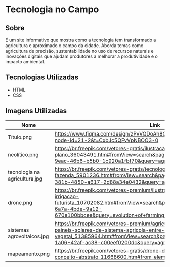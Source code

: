 # Tecnologia no Campo
## Sobre
É um site informativo que mostra como a tecnologia tem transformado a agricultura e aproximado o campo da cidade. Aborda temas como agricultura de precisão, sustentabilidade no uso de recursos naturais e inovações digitais que ajudam produtores a melhorar a produtividade e o impacto ambiental.
## Tecnologias Utilizadas
- HTML
- CSS
## Imagens Utilizadas
Nome                            | Link
--------------------------------| ------------------------------------------------------------------------------------------------
Título.png                      | https://www.figma.com/design/zPvVQDoAh8O89cwMsxYKlu/Untitled--Copy-?node-id=21-2&t=CxbJc5QFvVpNBOO3-0
neolítico.png                   | https://br.freepik.com/vetores-gratis/ilustracao-de-vida-paleolitica-de-design-plano_36043491.htm#fromView=search&page=1&position=8&uuid=3c0746fd-9eac-46b6-b5b0-1c920a1fbf70&query=agricultura+primitiva
tecnologia na agricultura.jpg   | https://br.freepik.com/vetores-gratis/tecnologias-futuristas-na-fazenda_5901236.htm#fromView=search&page=1&position=13&uuid=cb000a76-381b-4850-a617-2d88a34e0432&query=agricultura+de+precis%C3%A3o
drone.png                       | https://br.freepik.com/vetores-premium/ilustracao-de-conceito-plano-de-irrigacao-futurista_10702082.htm#fromView=search&page=1&position=9&uuid=2f3557c2-6a7a-4bde-9a12-670e100bbcee&query=evolution+of+farming+technology%E2%80%9D
sistemas agrovoltaicos.jpg      | https://br.freepik.com/vetores-premium/agricultura-solar-inteligente-com-paineis-solares-de-sistema-agricola-entre-ecologia-de-area-de-estrutura-vegetal_51385964.htm#fromView=search&page=1&position=46&uuid=22ea7ec1-1a06-42af-ac38-c00eef0200dc&query=agrovoltaics
mapeamento.png                  | https://br.freepik.com/vetores-gratis/drone-de-agricultura-usa-ilustracao-de-conceito-abstrato_11668600.htm#from_element=cross_selling__vector
